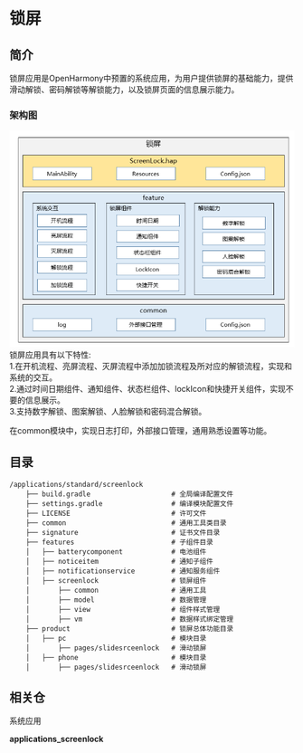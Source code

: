 # 锁屏

## 简介

锁屏应用是OpenHarmony中预置的系统应用，为用户提供锁屏的基础能力，提供滑动解锁、密码解锁等解锁能力，以及锁屏页面的信息展示能力。

### 架构图

![](figures/screenlock.png)
锁屏应用具有以下特性:\
1.在开机流程、亮屏流程、灭屏流程中添加加锁流程及所对应的解锁流程，实现和系统的交互。\
2.通过时间日期组件、通知组件、状态栏组件、lockIcon和快捷开关组件，实现不要的信息展示。\
3.支持数字解锁、图案解锁、人脸解锁和密码混合解锁。

在common模块中，实现日志打印，外部接口管理，通用熟悉设置等功能。

## 目录

```
/applications/standard/screenlock
    ├── build.gradle                    # 全局编译配置文件
    ├── settings.gradle                 # 编译模块配置文件
    ├── LICENSE                         # 许可文件
    ├── common                          # 通用工具类目录
    ├── signature                       # 证书文件目录
    ├── features                        # 子组件目录
    │   ├── batterycomponent            # 电池组件
    │   ├── noticeitem                  # 通知子组件
    │   ├── notificationservice         # 通知服务组件
    │   ├── screenlock                  # 锁屏组件
    │       ├── common                  # 通用工具
    │       ├── model                   # 数据管理
    │       ├── view                    # 组件样式管理
    │       ├── vm                      # 数据样式绑定管理
    ├── product                         # 锁屏总体功能目录
    │   ├── pc                          # 模块目录
    │       ├── pages/slidesrceenlock   # 滑动锁屏  
    │   ├── phone                       # 模块目录
    │       ├── pages/slidesrceenlock   # 滑动锁屏  
```

## 相关仓

系统应用

**applications\_screenlock**

